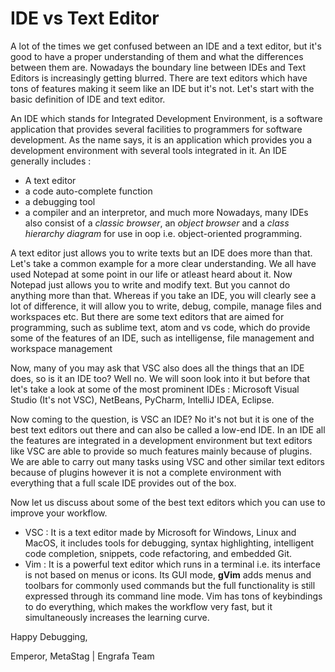 # IDE vs Text Editor 
A lot of the times we get confused between an IDE and a text editor, but it's good to have a proper understanding of them and what the differences between them are. Nowadays the boundary line between IDEs and Text Editors is increasingly getting blurred. There are text editors which have tons of features making it seem like an IDE but it's not. Let's start with the basic definition of IDE and text editor.

An IDE which stands for Integrated Development Environment, is a software application that provides several facilities to programmers for software development. As the name says, it is an application which provides you a development environment with several tools integrated in it.
An IDE generally includes :
- A text editor
- a code auto-complete function
- a debugging tool
- a compiler and an interpretor, and much more
Nowadays, many IDEs also consist of a *classic browser*, an *object browser* and a *class hierarchy diagram* for use in oop i.e. object-oriented programming.

A text editor just allows you to write texts but an IDE does more than that. Let's take a common example for a more clear understanding. We all have used Notepad at some point in our life or atleast heard about it. Now Notepad just allows you to write and modify text. But you cannot do anything more than that. Whereas if you take an IDE, you will clearly see a lot of difference, it will allow you to write, debug, compile, manage files and workspaces etc. But there are some text editors that are aimed for programming, such as sublime text, atom and vs code, which do provide some of the features of an IDE, such as intelligense, file management and workspace management

Now, many of you may ask that VSC also does all the things that an IDE does, so is it an IDE too? Well no. We will soon look into it but before that let's take a look at some of the most prominent IDEs : Microsoft Visual Studio (It's not VSC), NetBeans, PyCharm, IntelliJ IDEA, Eclipse. 

Now coming to the question, is VSC an IDE? 
No it's not but it is one of the best text editors out there and can also be called a low-end IDE. In an IDE all the features are integrated in a development environment but text editors like VSC are able to provide so much features mainly because of plugins. We are able to carry out many tasks using VSC and other similar text editors because of plugins however it is not a complete environment with everything that a full scale IDE provides out of the box.

Now let us discuss about some of the best text editors which you can use to improve your workflow. 
- VSC : It is a text editor made by Microsoft for Windows, Linux and MacOS, it includes tools for debugging, syntax highlighting, intelligent code completion, snippets, code refactoring, and embedded Git.
- Vim : It is a powerful text editor which runs in a terminal i.e. its interface is not based on menus or icons. Its GUI mode, **gVim** adds menus and toolbars for commonly used commands but the full functionality is still expressed through its command line mode. Vim has tons of keybindings to do everything, which makes the workflow very fast, but it simultaneously increases the learning curve.

Happy Debugging,

Emperor, MetaStag | Engrafa Team
